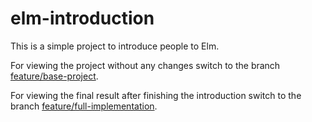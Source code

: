 # elm-introduction
This is a simple project to introduce people to Elm.

For viewing the project without any changes switch to the branch [feature/base-project](https://github.com/LinusSee/elm-introduction/tree/feature/base-project).

For viewing the final result after finishing the introduction switch to the branch [feature/full-implementation](https://github.com/LinusSee/elm-introduction/tree/feature/full-implementation).